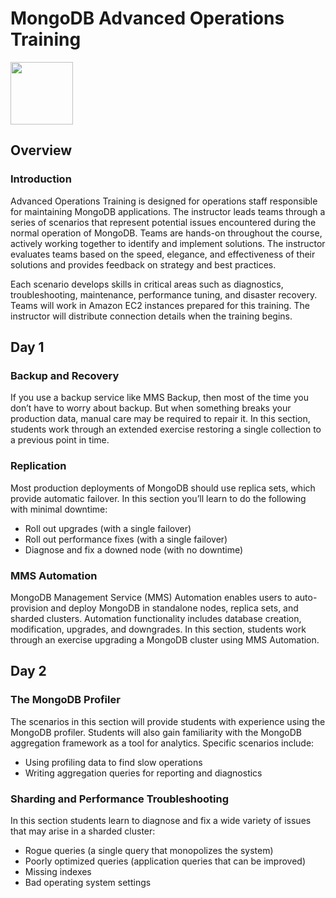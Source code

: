 # MongoDB Advanced Operations Training

<img src="img/mongodb-university-logo.png" class="floatright single" style="width: 100px">

## Overview


### Introduction

Advanced Operations Training is designed for operations staff responsible for maintaining MongoDB applications. The instructor leads teams through a series of scenarios that represent potential issues encountered during the normal operation of MongoDB. Teams are hands-on throughout the course, actively working together to identify and implement solutions. The instructor evaluates teams based on the speed, elegance, and effectiveness of their solutions and provides feedback on strategy and best practices.

Each scenario develops skills in critical areas such as diagnostics, troubleshooting, maintenance, performance tuning, and disaster recovery. Teams will work in Amazon EC2 instances prepared for this training. The instructor will distribute connection details when the training begins.


## Day 1


### Backup and Recovery

If you use a backup service like MMS Backup, then most of the time you don’t have to worry about backup. But when something breaks your production data, manual care may be required to repair it. In this section, students work through an extended exercise restoring a single collection to a previous point in time.


### Replication

Most production deployments of MongoDB should use replica sets, which provide automatic failover. In this section you’ll learn to do the following with minimal downtime:

* Roll out upgrades (with a single failover)
* Roll out performance fixes (with a single failover)
* Diagnose and fix a downed node (with no downtime)


### MMS Automation

MongoDB Management Service (MMS) Automation enables users to auto-provision and deploy MongoDB in standalone nodes, replica sets, and sharded clusters. Automation functionality includes database creation, modification, upgrades, and downgrades.
In this section, students work through an exercise upgrading a MongoDB cluster using MMS Automation.


## Day 2

### The MongoDB Profiler

The scenarios in this section will provide students with experience using the MongoDB profiler. Students will also gain familiarity with the MongoDB aggregation framework as a tool for analytics. Specific scenarios include:

* Using profiling data to find slow operations
* Writing aggregation queries for reporting and diagnostics


### Sharding and Performance Troubleshooting

In this section students learn to diagnose and fix a wide variety of issues that may arise in a sharded cluster:

* Rogue queries (a single query that monopolizes the system)
* Poorly optimized queries (application queries that can be improved)
* Missing indexes
* Bad operating system settings


<style>#resources_table{display:none;}</style>